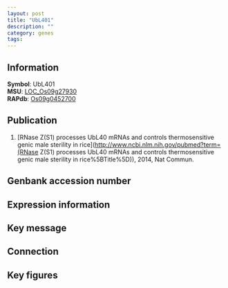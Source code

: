 ```yaml
---
layout: post
title: "UbL401"
description: ""
category: genes
tags: 
---
```


## Information
__Symbol__: UbL401  
__MSU__: [LOC_Os09g27930](http://rice.plantbiology.msu.edu/cgi-bin/ORF_infopage.cgi?orf=LOC_Os09g27930)  
__RAPdb__: [Os09g0452700](http://rapdb.dna.affrc.go.jp/viewer/gbrowse_details/irgsp1?name=Os09g0452700)  

## Publication
1. [RNase Z(S1) processes UbL40 mRNAs and controls thermosensitive genic male sterility in rice](http://www.ncbi.nlm.nih.gov/pubmed?term=(RNase Z(S1) processes UbL40 mRNAs and controls thermosensitive genic male sterility in rice%5BTitle%5D)), 2014, Nat Commun.

## Genbank accession number

## Expression information

## Key message

## Connection

## Key figures


